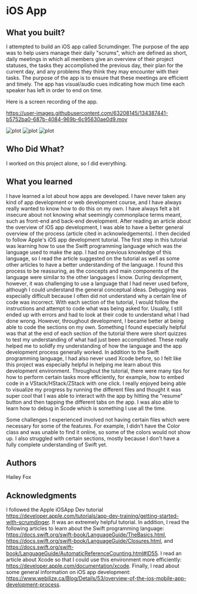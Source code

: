 # iOS App 


## What you built? 

I attempted to build an iOS app called Scrumdinger. The purpose of the app was to help users manage their daily "scrums", which are defined as short, daily meetings in which all members give an overview of their project statuses, the tasks they accomplished the previous day, their plan for the current day, and any problems they think they may encounter with their tasks. The purpose of the app is to ensure that these meetings are efficient and timely. The app has visual/audio cues indicating how much time each speaker has left in order to end on time. 

Here is a screen recording of the app. 


https://user-images.githubusercontent.com/63208145/134387441-b5752ba0-687b-4084-969b-6c95630ae0d9.mov

![plot](./Downloads/ScrumdingerPic1)
![plot](./Downloads/ScrumdingerPic2)
![plot](./Downloads/ScrumdingerPic3)

## Who Did What?

I worked on this project alone, so I did everything. 

## What you learned

I have learned a lot about how apps are developed. I have never taken any kind of app development or web development course, and I have always really wanted to know how to do this on my own. I have always felt a bit insecure about not knowing what seemingly commonplace terms meant, such as front-end and back-end development. After reading an article about the overview of iOS app development, I was able to have a better general overview of the process (article cited in acknowledgements). I then decided to follow Apple's iOS app development tutorial. The first step in this tutorial was learning how to use the Swift programming language which was the language used to make the app. I had no previous knowledge of this language, so I read the article suggested on the tutorial as well as some other articles to have a better understanding of the language. I found this process to be reassuring, as the concepts and main components of the language were similar to the other languages I know. During devlopment, however, it was challenging to use a language that I had never used before, although I could understand the general conceptual ideas. Debugging was especially difficult because I often did not understand why a certain line of code was incorrect. With each section of the tutorial, I would follow the instructions and attempt to code what was being asked for. Usually, I still ended up with errors and had to look at their code to understand what I had done wrong. However, throughout development, I became better at being able to code the sections on my own. Something I found especially helpful was that at the end of each section of the tutorial there were short quizzes to test my understanding of what had just been accomplished. These really helped me to solidfy my understanding of how the language and the app development process generally worked. In addition to the Swift programming language, I had also never used Xcode before, so I felt like this project was especially helpful in helping me learn about this development environment. Throughout the tutorial, there were many tips for how to perform certain tasks more efficiently, for example, how to embed code in a VStack/HStack/ZStack with one click. I really enjoyed being able to visualize my progress by running the different files and thought it was super cool that I was able to interact with the app by hitting the "resume" button and then tapping the different tabs on the app. I was also able to learn how to debug in Scode which is something I use all the time. 

Some challenges I experienced involved not having certain files which were necessary for some of the features. For example, I didn't have the Color class and was unable to find it online, so some of the colors would not show up. I also struggled with certain sections, mostly because I don't have a fully complete understanding of Swift yet. 

## Authors

Hailey Fox 

## Acknowledgments

I followed the Apple iOSApp Dev tutorial https://developer.apple.com/tutorials/app-dev-training/getting-started-with-scrumdinger. It was an extremely helpful tutorial. In addition, I read the following articles to learn about the Swift programming language: https://docs.swift.org/swift-book/LanguageGuide/TheBasics.html, https://docs.swift.org/swift-book/LanguageGuide/Closures.html, and https://docs.swift.org/swift-book/LanguageGuide/AutomaticReferenceCounting.html#ID55. I read an article about Xcode so that I could use this environment more efficiently: https://developer.apple.com/documentation/xcode. Finally, I read about some general information on iOS app development: https://www.webilize.ca/Blog/Details/53/overview-of-the-ios-mobile-app-development-process. 
